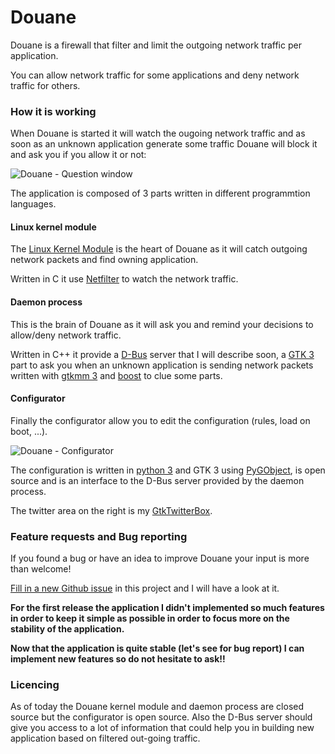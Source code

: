 # Douane

Douane is a firewall that filter and limit the outgoing network traffic per application.

You can allow network traffic for some applications and deny network traffic for others.

### How it is working

When Douane is started it will watch the ougoing network traffic and as soon as an unknown application generate some traffic Douane will block it and ask you if you allow it or not:

![Douane - Question window](https://pbs.twimg.com/media/BNIv_V2CEAAPPyi.png:large)

The application is composed of 3 parts written in different programmtion languages.

#### Linux kernel module

The [Linux Kernel Module](https://en.wikipedia.org/wiki/Loadable_kernel_module) is the heart of Douane as it will catch outgoing network packets and find owning application.

Written in C it use [Netfilter](http://www.netfilter.org/) to watch the network traffic.

#### Daemon process

This is the brain of Douane as it will ask you and remind your decisions to allow/deny network traffic.

Written in C++ it provide a [D-Bus](dbus.freedesktop.org/) server that I will describe soon, a [GTK 3](http://www.gtk.org/) part to ask you when an unknown application is sending network packets written with [gtkmm 3](http://www.gtkmm.org/) and [boost](http://www.boost.org/) to clue some parts.

#### Configurator

Finally the configurator allow you to edit the configuration (rules, load on boot, ...).

![Douane - Configurator](https://pbs.twimg.com/media/BNdVVAOCQAI8CRr.png:large)

The configuration is written in [python 3](http://www.python.org/) and GTK 3 using [PyGObject](https://live.gnome.org/PyGObject), is open source and is an interface to the D-Bus server provided by the daemon process.

The twitter area on the right is my [GtkTwitterBox](https://github.com/zedtux/gtktwitterbox).

### Feature requests and Bug reporting

If you found a bug or have an idea to improve Douane your input is more than welcome!

[Fill in a new Github issue](https://github.com/zedtux/Douane/issues/new) in this project and I will have a look at it.


**For the first release the application I didn't implemented so much features in order to keep it simple as possible in order to focus more on the stability of the application.**

**Now that the application is quite stable (let's see for bug report) I can implement new features so do not hesitate to ask!!**

### Licencing

As of today the Douane kernel module and daemon process are closed source but the configurator is open source. Also the D-Bus server should give you access to a lot of information that could help you in building new application based on filtered out-going traffic.
